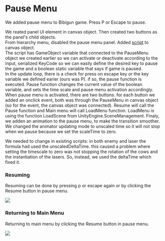 # Pause Menu

We added pause menu to Bibigun game. Press P or Escape to pause.



We reated panel UI element in canvas object. Then created two buttons as the panel's child objects.  
From hierarchy menu, disabled the pause menu panel. Added [script](/Assets/Script/PauseMenu.cs) to canvas object.  
The script has GameObject variable that connected to the PauseMenu object we created earlier so we can activate or deactivate according to the input, serialized KeyCode so we can easily define the desired key to pause the game and a boolean static variable that says if game is paused.  
In the update loop, there is a check for press on escape key or the key variable we defined earier (ours was P). if so, the pause function is executed. Pause function changes the current value of the boolean variable, and sets the time scale and pause menu activation accordingly.
When pause menu is activated, there are two buttons. for each button we added an onclick event, both was through the PauseMenu in canvas object (so for the event, the canvas object was connected). Resume will call the Pause function and Main menu will call LoadMenu function. LoadMenu is using the function LoadScene from UnityEngine.SceneManagement.
Finaly, we adden an animation to the pause menu, to make the transition smoother. We changed the animator updating mode to unscaled time so it will not stop when we pause because we set the scaleTime to zero.


We needed to change in existing scripts: in both enemy and laser the formula had used the unscaledDeltaTime. this caused a problem where setting the timescale to zero was not stopping the rotation of the cows and the instantiation of the lasers. So, instead, we used the deltaTime which fixed it.


### Resuming
Resuming can be done by pressing p or escape again or by clicking the Resume button in pause menu.


![](Resume.gif)

### Returning to Main Menu
Returning to main menu by clicking the Resume button in pause menu.


![](Main-Menu.gif)
